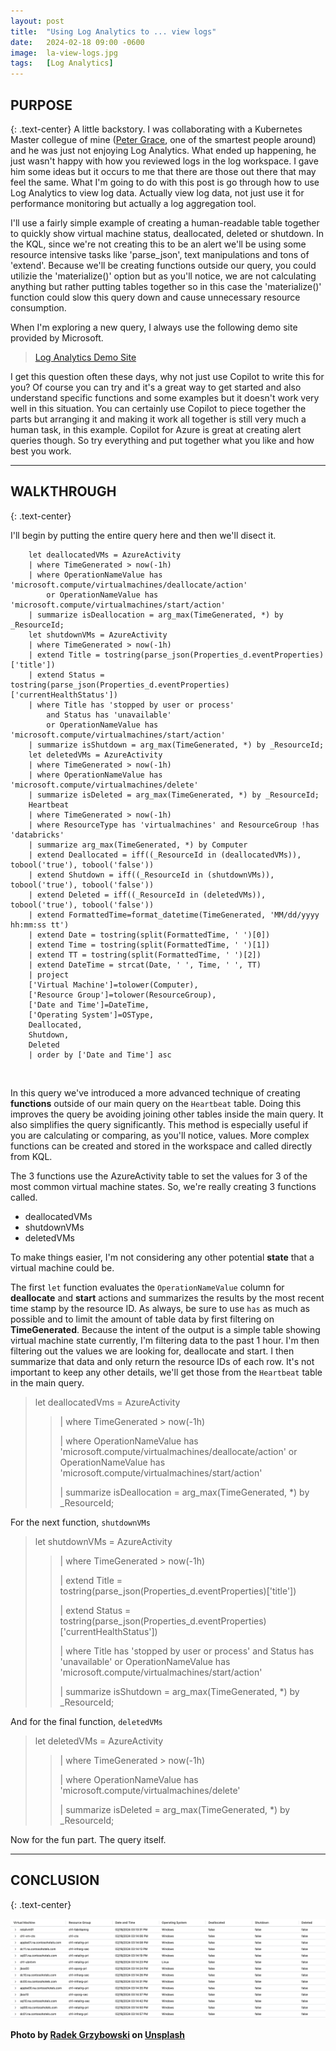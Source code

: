 ```yaml
---
layout: post
title:  "Using Log Analytics to ... view logs"
date:   2024-02-18 09:00 -0600
image:  la-view-logs.jpg
tags:   [Log Analytics]
---
```


## PURPOSE
{: .text-center}
A little backstory. I was collaborating with a Kubernetes Master collegue of mine ([Peter Grace](https://twitter.com/petergrace), one of the smartest people around) and he was just not enjoying Log Analytics. What ended up happening, he just wasn't happy with how you reviewed logs in the log workspace. I gave him some ideas but it occurs to me that there are those out there that may feel the same. What I'm going to do with this post is go through how to use Log Analytics to view log data. Actually view log data, not just use it for performance monitoring but actually a log aggregation tool.

I'll use a fairly simple example of creating a human-readable table together to quickly show virtual machine status, deallocated, deleted or shutdown. In the KQL, since we're not creating this to be an alert we'll be using some resource intensive tasks like 'parse_json', text manipulations and tons of 'extend'. Because we'll be creating functions outside our query, you could utilizie the 'materialize()' option but as you'll notice, we are not calculating anything but rather putting tables together so in this case the 'materialize()' function could slow this query down and cause unnecessary resource consumption.

When I'm exploring a new query, I always use the following demo site provided by Microsoft.

> [Log Analytics Demo Site](https://portal.azure.com/#view/Microsoft_OperationsManagementSuite_Workspace/LogsDemo.ReactView)

I get this question often these days, why not just use Copilot to write this for you? Of course you can try and it's a great way to get started and also understand specific functions and some examples but it doesn't work very well in this situation. You can certainly use Copilot to piece together the parts but arranging it and making it work all together is still very much a human task, in this example. Copilot for Azure is great at creating alert queries though. So try everything and put together what you like and how best you work.

---
## WALKTHROUGH 
{: .text-center}

I'll begin by putting the entire query here and then we'll disect it.

```
    let deallocatedVMs = AzureActivity
    | where TimeGenerated > now(-1h)
    | where OperationNameValue has 'microsoft.compute/virtualmachines/deallocate/action' 
        or OperationNameValue has 'microsoft.compute/virtualmachines/start/action'
    | summarize isDeallocation = arg_max(TimeGenerated, *) by _ResourceId;
    let shutdownVMs = AzureActivity
    | where TimeGenerated > now(-1h)
    | extend Title = tostring(parse_json(Properties_d.eventProperties)['title'])
    | extend Status = tostring(parse_json(Properties_d.eventProperties)['currentHealthStatus'])
    | where Title has 'stopped by user or process' 
        and Status has 'unavailable' 
        or OperationNameValue has 'microsoft.compute/virtualmachines/start/action'
    | summarize isShutdown = arg_max(TimeGenerated, *) by _ResourceId;
    let deletedVMs = AzureActivity
    | where TimeGenerated > now(-1h)
    | where OperationNameValue has 'microsoft.compute/virtualmachines/delete'
    | summarize isDeleted = arg_max(TimeGenerated, *) by _ResourceId;
    Heartbeat
    | where TimeGenerated > now(-1h)
    | where ResourceType has 'virtualmachines' and ResourceGroup !has 'databricks'
    | summarize arg_max(TimeGenerated, *) by Computer
    | extend Deallocated = iff((_ResourceId in (deallocatedVMs)), tobool('true'), tobool('false'))
    | extend Shutdown = iff((_ResourceId in (shutdownVMs)), tobool('true'), tobool('false'))
    | extend Deleted = iff((_ResourceId in (deletedVMs)), tobool('true'), tobool('false'))
    | extend FormattedTime=format_datetime(TimeGenerated, 'MM/dd/yyyy hh:mm:ss tt')
    | extend Date = tostring(split(FormattedTime, ' ')[0])
    | extend Time = tostring(split(FormattedTime, ' ')[1])
    | extend TT = tostring(split(FormattedTime, ' ')[2])
    | extend DateTime = strcat(Date, ' ', Time, ' ', TT)
    | project
    ['Virtual Machine']=tolower(Computer),
    ['Resource Group']=tolower(ResourceGroup),
    ['Date and Time']=DateTime,
    ['Operating System']=OSType,
    Deallocated,
    Shutdown,
    Deleted
    | order by ['Date and Time'] asc
```

<br>

In this query we've introduced a more advanced technique of creating **functions** outside of our main query on the `Heartbeat` table. Doing this improves the query be avoiding joining other tables inside the main query. It also simplifies the query significantly. This method is especially useful if you are calculating or comparing, as you'll notice, values. More complex functions can be created and stored in the workspace and called directly from KQL.

The 3 functions use the AzureActivity table to set the values for 3 of the most common virtual machine states. So, we're really creating 3 functions called.
* deallocatedVMs
* shutdownVMs
* deletedVMs

To make things easier, I'm not considering any other potential **state** that a virtual machine could be.

The first `let` function evaluates the `OperationNameValue` column for **deallocate** and **start** actions and summarizes the results by the most recent time stamp by the resource ID. As always, be sure to use `has` as much as possible and to limit the amount of table data by first filtering on **TimeGenerated**. Because the intent of the output is a simple table showing virtual machine state currently, I'm filtering data to the past 1 hour. I'm then filtering out the values we are looking for, deallocate and start. I then summarize that data and only return the resource IDs of each row. It's not important to keep any other details, we'll get those from the `Heartbeat` table in the main query.

>
> let deallocatedVms = AzureActivity
> >   | where TimeGenerated > now(-1h)
> >
> >   | where OperationNameValue has 'microsoft.compute/virtualmachines/deallocate/action' or OperationNameValue has 'microsoft.compute/virtualmachines/start/action'
> >
> >   | summarize isDeallocation = arg_max(TimeGenerated, *) by _ResourceId;


For the next function, `shutdownVMs`

>
> let shutdownVMs = AzureActivity
> >    | where TimeGenerated > now(-1h)
> >
> >    | extend Title = tostring(parse_json(Properties_d.eventProperties)['title'])
> >
> >    | extend Status = tostring(parse_json(Properties_d.eventProperties)['currentHealthStatus'])
> >
> >    | where Title has 'stopped by user or process' and Status has 'unavailable' or OperationNameValue has 'microsoft.compute/virtualmachines/start/action'
> >
> >    | summarize isShutdown = arg_max(TimeGenerated, *) by _ResourceId;


And for the final function, `deletedVMs`

>
> let deletedVMs = AzureActivity
> >    | where TimeGenerated > now(-1h)
> >
> >    | where OperationNameValue has 'microsoft.compute/virtualmachines/delete'
> >
> >    | summarize isDeleted = arg_max(TimeGenerated, *) by _ResourceId;

Now for the fun part. The query itself.

---
## CONCLUSION
{: .text-center}



![The Result](/img/log-results-formatted.png)

**Photo by [Radek Grzybowski](https://unsplash.com/@rgrzybowski) on [Unsplash](https://unsplash.com/photos/8tem2WpFPhM)**